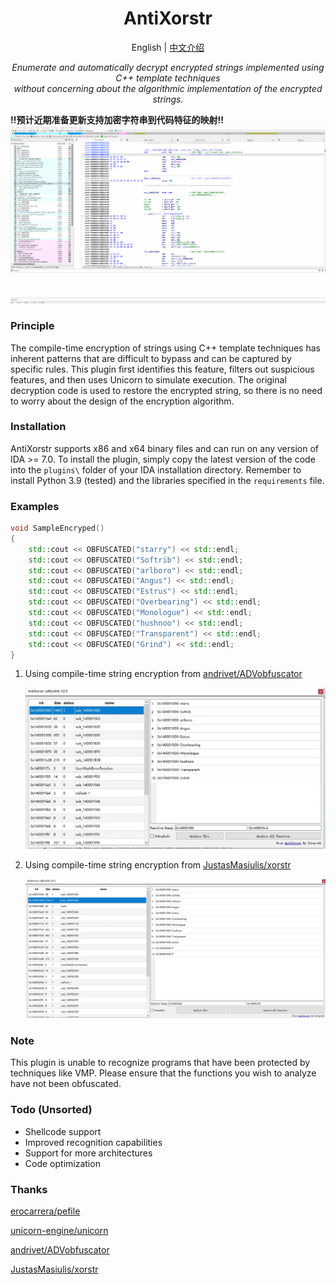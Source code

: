 <h1 align="center">
<span>AntiXorstr</span>
</h1>
<p align="center">
    English | <a href="./README-CN.md">中文介绍</a>
</p>
<p align="center">
    <em>Enumerate and automatically decrypt encrypted strings implemented using C++ template techniques</em><br>
    <em>without concerning about the algorithmic implementation of the encrypted strings.</em>
</p>


**!!预计近期准备更新支持加密字符串到代码特征的映射!!**
![](new.gif)

### Principle

The compile-time encryption of strings using C++ template techniques has inherent patterns that are difficult to bypass and can be captured by specific rules. This plugin first identifies this feature, filters out suspicious features, and then uses Unicorn to simulate execution. The original decryption code is used to restore the encrypted string, so there is no need to worry about the design of the encryption algorithm.

### Installation

AntiXorstr supports x86 and x64 binary files and can run on any version of IDA >= 7.0. To install the plugin, simply copy the latest version of the code into the `plugins\` folder of your IDA installation directory. Remember to install Python 3.9 (tested) and the libraries specified in the `requirements` file.

### Examples

```c++
void SampleEncryped()
{
    std::cout << OBFUSCATED("starry") << std::endl;
    std::cout << OBFUSCATED("Softrib") << std::endl;
    std::cout << OBFUSCATED("arlboro") << std::endl;
    std::cout << OBFUSCATED("Angus") << std::endl;
    std::cout << OBFUSCATED("Estrus") << std::endl;
    std::cout << OBFUSCATED("Overbearing") << std::endl;
    std::cout << OBFUSCATED("Monologue") << std::endl;
    std::cout << OBFUSCATED("hushnoo") << std::endl;
    std::cout << OBFUSCATED("Transparent") << std::endl;
    std::cout << OBFUSCATED("Grind") << std::endl;
}
```

1. Using compile-time string encryption from [andrivet/ADVobfuscator](https://github.com/andrivet/ADVobfuscator)

   ![](ADVobfuscator.png)

2. Using compile-time string encryption from [JustasMasiulis/xorstr](https://github.com/JustasMasiulis/xorstr)

   ![](xorstr.png)

### Note

This plugin is unable to recognize programs that have been protected by techniques like VMP. Please ensure that the functions you wish to analyze have not been obfuscated.

### Todo (Unsorted)

- Shellcode support
- Improved recognition capabilities
- Support for more architectures
- Code optimization

### Thanks

[erocarrera/pefile](https://github.com/erocarrera/pefile)

[unicorn-engine/unicorn](https://github.com/unicorn-engine/unicorn)

[andrivet/ADVobfuscator](https://github.com/andrivet/ADVobfuscator)

[JustasMasiulis/xorstr](https://github.com/JustasMasiulis/xorstr)
